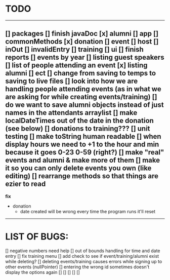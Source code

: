 # TODO
---
[] packages
[] finish javaDoc
    [x] alumni
    [] app
    [] commonMethods
    [x] donation
    [] event
    [] host
    [] inOut
    [] invalidEntry
    [] training
    [] ui
[] finish reports
    [] events by year
    [] listing guest speakers
    [] list of people attending an event
    [x] listing alumni
    [] ect
[] change from saving to temps to saving to live files
[] look into how we are handling people attending events (as in what we are asking for while creating events/training)
[] do we want to save alumni objects instead of just names in the attendants arraylist
[] make localDateTimes out of the date in the donation (see below)
[] donations to training???
[] unit testing
[] make toString human readable
    [] when display hours we need to +1 to the hour and min because it goes 0-23 0-59 (right?)
[] make "real" events and alumni & make more of them 
[] make it so you can only delete events you own (like editing)
[] rearrange methods so that things are ezier to read
---
**fix**
* donation 
    * date created will be wrong every time the program runs it'll reset
---
# LIST OF BUGS:
[] negative numbers need help
[] out of bounds handling for time and date entry 
[] fix training menu
[] add check to see if event/training/alumni exist while deleting?
[] deleting events/training causes errors while signing up to other events (nullPointer)
[] entering the wrong id sometimes doesn't display the options again
[]
[]
[]
[]
[]
